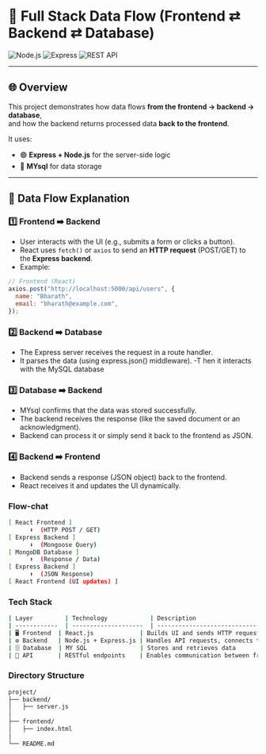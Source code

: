 # 🔄 Full Stack Data Flow (Frontend ⇄ Backend ⇄ Database)

![Node.js](https://img.shields.io/badge/Node.js-Backend-green?logo=node.js)
![Express](https://img.shields.io/badge/Express.js-Server-blue)
![REST API](https://img.shields.io/badge/API-REST-orange)

---

## 🌐 Overview

This project demonstrates how data flows **from the frontend → backend → database**,  
and how the backend returns processed data **back to the frontend**.

It uses:
- 🟢 **Express + Node.js** for the server-side logic  
- 🍃 **MYsql** for data storage
---

## 🔁 Data Flow Explanation

### 1️⃣ Frontend ➡️ Backend
- User interacts with the UI (e.g., submits a form or clicks a button).
- React uses `fetch()` or `axios` to send an **HTTP request** (POST/GET) to the **Express backend**.
- Example:
```js
// Frontend (React)
axios.post("http://localhost:5000/api/users", {
  name: "Bharath",
  email: "bharath@example.com",
});
```
### 2️⃣ Backend ➡️ Database
- The Express server receives the request in a route handler.
- It parses the data (using express.json() middleware).
-T hen it interacts with the MySQL database

### 3️⃣ Database ➡️ Backend

- MYsql confirms that the data was stored successfully.
- The backend receives the response (like the saved document or an acknowledgment).
- Backend can process it or simply send it back to the frontend as JSON.

### 4️⃣ Backend ➡️ Frontend
- Backend sends a response (JSON object) back to the frontend.
- React receives it and updates the UI dynamically.

### Flow-chat
```bash
[ React Frontend ]
      ⬇️  (HTTP POST / GET)
[ Express Backend ]
      ⬇️  (Mongoose Query)
[ MongoDB Database ]
      ⬆️  (Response / Data)
[ Express Backend ]
      ⬆️  (JSON Response)
[ React Frontend (UI updates) ]

```

### Tech Stack
```bash
| Layer         | Technology            | Description                                       |
| ------------  | --------------------  | --------------------------------------------------|
| 🖥️ Frontend  | React.js             | Builds UI and sends HTTP requests                  |
| ⚙️ Backend   | Node.js + Express.js | Handles API requests, connects to DB               |
| 🗄️ Database  | MY SQL               | Stores and retrieves data                          |
| 🔌 API       | RESTful endpoints    | Enables communication between frontend and backend |


```
### Directory Structure
```bash
project/
├── backend/
│   ├── server.js
│
├── frontend/
│   ├── index.html
│
└── README.md

```
